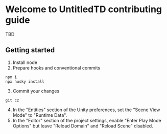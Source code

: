 # Welcome to UntitledTD contributing guide
TBD
## Getting started
1. Install node
2. Prepare hooks and conventional commits
```shell
npm i
npx husky install
```
3. Commit your changes
```shell
git cz
```
4. In the "Entities" section of the Unity preferences, set the "Scene View Mode" to "Runtime Data". 
5. In the "Editor" section of the project settings, enable "Enter Play Mode Options" but leave "Reload Domain" and "Reload Scene" disabled.